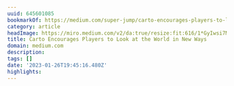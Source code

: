 ```yaml
---
uuid: 645601085
bookmarkOf: https://medium.com/super-jump/carto-encourages-players-to-look-at-the-world-in-new-ways-6b046867805f
category: article
headImage: https://miro.medium.com/v2/da:true/resize:fit:616/1*GyIwsi7M3xT_HvJy73R-kA.gif
title: Carto Encourages Players to Look at the World in New Ways
domain: medium.com
description:
tags: []
date: '2023-01-26T19:45:16.480Z'
highlights:
---
```



